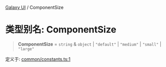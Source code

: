 [Galaxy UI](../index.md) / ComponentSize

# 类型别名: ComponentSize

> **ComponentSize** = `string` & `object` \| `"default"` \| `"medium"` \| `"small"` \| `"large"`

定义于: [common/constants.ts:1](https://github.com/zhengxs2018/galaxy-vue/blob/8e5a3fb68b3f76d6c1ebad5eeee34606ff2e7045/packages/galaxy-ui/src/common/constants.ts#L1)
